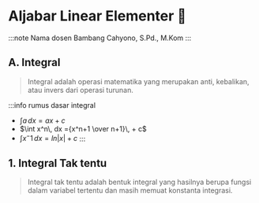 # Aljabar Linear Elementer 📐

:::note Nama dosen
Bambang Cahyono, S.Pd., M.Kom
:::
## A. Integral
>Integral adalah operasi matematika yang merupakan anti, kebalikan, atau invers dari operasi turunan.

:::info rumus dasar integral
- $\int a\, dx = ax+c$
- $\int x^n\, dx ={x^n+1 \over n+1}\, + c$
- $\int x^-1\, dx = ln |x|+c$
:::

## 1. Integral Tak tentu
> Integral tak tentu adalah bentuk integral yang hasilnya berupa fungsi dalam variabel tertentu dan masih memuat konstanta integrasi.




